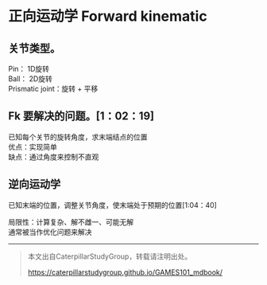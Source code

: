 # 正向运动学 Forward kinematic
## 关节类型。
Pin： 1D旋转  
Ball： 2D旋转  
Prismatic joint：旋转 + 平移

## Fk 要解决的问题。[1：02：19]

已知每个关节的旋转角度，求末端结点的位置  
优点：实现简单  
缺点：通过角度来控制不直观

## 逆向运动学

已知末端的位置，调整关节角度，使末端处于预期的位置[1:04：40]

局限性：计算复杂、解不雌一、可能无解  
通常被当作优化问题来解决




------------------------------

> 本文出自CaterpillarStudyGroup，转载请注明出处。
>
> https://caterpillarstudygroup.github.io/GAMES101_mdbook/